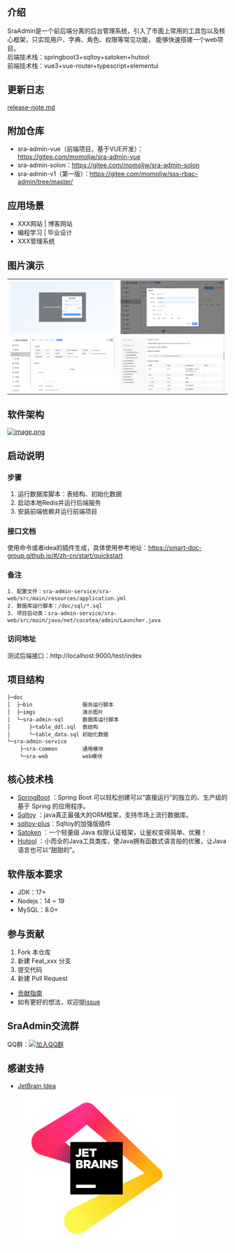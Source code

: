 ## 介绍
SraAdmin是一个前后端分离的后台管理系统，引入了市面上常用的工具包以及核心框架，只实现用户、字典、角色、权限等常见功能，
能够快速搭建一个web项目。  
后端技术栈：springboot3+sqltoy+satoken+hutool  
前端技术栈：vue3+vue-router+typescript+elementui


## 更新日志
[release-note.md](./release-note.md)


## 附加仓库
- sra-admin-vue（前端项目，基于VUE开发）：https://gitee.com/momoljw/sra-admin-vue
- sra-admin-solon：https://gitee.com/momoljw/sra-admin-solon
- sra-admin-v1（第一版）：https://gitee.com/momoljw/sss-rbac-admin/tree/master/


## 应用场景
- XXX网站 | 博客网站
- 编程学习 | 毕业设计
- XXX管理系统


## 图片演示
<table>
    <tr>
        <td><img src="./doc/imgs/ys_21.jpg" alt="ys_1"/></td>
        <td><img src="./doc/imgs/ys_22.png" alt="ys_2"/></td>
    </tr>
    <tr>
        <td><img src="./doc/imgs/ys_23.jpg" alt="ys_3"/></td>
        <td><img src="./doc/imgs/ys_24.jpg" alt="ys_4"/></td>
    </tr>
</table>


## 软件架构
[![image.png](https://i.postimg.cc/Bn7TLCXv/image.png)](https://i.postimg.cc/Bn7TLCXv/image.png)


## 启动说明
### 步骤
1. 运行数据库脚本：表结构、初始化数据
2. 启动本地Redis并运行后端服务
3. 安装前端依赖并运行前端项目

### 接口文档
使用命令或者idea的插件生成，具体使用参考地址：https://smart-doc-group.github.io/#/zh-cn/start/quickstart

### 备注
```text
1. 配置文件：sra-admin-service/sra-web/src/main/resources/application.yml
2. 数据库运行脚本：/doc/sql/*.sql
3. 项目启动类：sra-admin-service/sra-web/src/main/java/net/cocotea/admin/Launcher.java
```

### 访问地址
测试后端接口：http://localhost:9000/test/index


## 项目结构
```
├─doc
│  ├─bin                服务运行脚本
│  ├─imgs               演示图片
│  └─sra-admin-sql      数据库运行脚本 
│      ├─table_ddl.sql  表结构
│      └─table_data.sql 初始化数据
└─sra-admin-service     
    ├─sra-common        通用模块
    └─sra-web           web模块
```


## 核心技术栈
- [SpringBoot](https://spring.io/projects/spring-boot) ：Spring Boot 可以轻松创建可以“直接运行”的独立的、生产级的基于 Spring 的应用程序。
- [Sqltoy](https://gitee.com/sagacity/sagacity-sqltoy) ：java真正最强大的ORM框架，支持市场上流行数据库。
- [sqltoy-plus](https://gitee.com/gzghde/sqltoy-plus)：Sqltoy的加强版插件
- [Satoken](https://sa-token.cc/doc.html#/) ：一个轻量级 Java 权限认证框架，让鉴权变得简单、优雅！
- [Hutool](https://www.hutool.cn/) ：小而全的Java工具类库，使Java拥有函数式语言般的优雅，让Java语言也可以“甜甜的”。


## 软件版本要求
- JDK：17+
- Nodejs：14 ~ 19
- MySQL：8.0+


## 参与贡献
1. Fork 本仓库
2. 新建 Feat_xxx 分支
3. 提交代码
4. 新建 Pull Request

- [贡献指南](https://gitee.com/gitee-community/opensource-guide/blob/master/%E8%B4%A1%E7%8C%AE%E6%8C%87%E5%8D%97.md)
- 如有更好的想法，欢迎提[issue](https://gitee.com/momoljw/sss-rbac-admin/issues)


## SraAdmin交流群
QQ群：[![加入QQ群](https://img.shields.io/badge/-543112505-brightgreen)](https://jq.qq.com/?_wv=1027&k=lxODRWpq)


## 感谢支持
- [JetBrain Idea](https://jb.gg/OpenSourceSupport)  
![jetbrains](./doc/imgs/jb_beam.svg)
